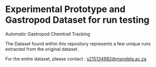 # Experimental Prototype and Gastropod Dataset for run testing
Automatic Gastropod Chemtrail Tracking

The Dataset found within this repository represents a few unique runs extracted from the original dataset.

For the entire dataset, please contact : s215134982@mandela.ac.za
